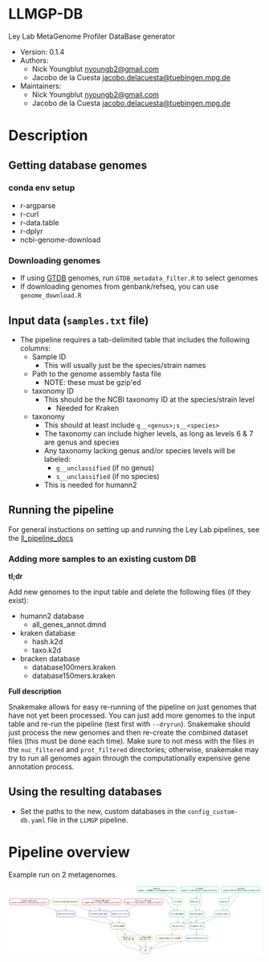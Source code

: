 LLMGP-DB
========

Ley Lab MetaGenome Profiler DataBase generator

* Version: 0.1.4
* Authors:
  * Nick Youngblut <nyoungb2@gmail.com>
  * Jacobo de la Cuesta <jacobo.delacuesta@tuebingen.mpg.de>
* Maintainers:
  * Nick Youngblut <nyoungb2@gmail.com>
  * Jacobo de la Cuesta <jacobo.delacuesta@tuebingen.mpg.de>


# Description

## Getting database genomes

### conda env setup

* r-argparse
* r-curl
* r-data.table
* r-dplyr
* ncbi-genome-download

### Downloading genomes

* If using [GTDB](https://gtdb.ecogenomic.org/) genomes, run `GTDB_metadata_filter.R` to select genomes
* If downloading genomes from genbank/refseq, you can use `genome_download.R`

## Input data (`samples.txt` file)

* The pipeline requires a tab-delimited table that includes the following columns:
  * Sample ID
    * This will usually just be the species/strain names
  * Path to the genome assembly fasta file
    * NOTE: these must be gzip'ed
  * taxonomy ID
    * This should be the NCBI taxonomy ID at the species/strain level
      * Needed for Kraken
  * taxonomy
    * This should at least include `g__<genus>;s__<species>`
    * The taxonomy can include higher levels, as long as levels 6 & 7 are genus and species
    * Any taxonomy lacking genus and/or species levels will be labeled:
      * `g__unclassified`  (if no genus)
      * `s__unclassified`  (if no species)
    * This is needed for humann2
    
## Running the pipeline

For general instuctions on setting up and running the Ley Lab pipelines, see the [ll_pipeline_docs](https://gitlab.tuebingen.mpg.de/leylabmpi/pipelines/ll_pipeline_docs)

### Adding more samples to an existing custom DB

**tl;dr**

Add new genomes to the input table and delete the following files (if they exist):

* humann2 database
  * all_genes_annot.dmnd
* kraken database
  * hash.k2d
  * taxo.k2d
* bracken database
  * database100mers.kraken
  * database150mers.kraken

**Full description**

Snakemake allows for easy re-running of the pipeline on just genomes that have not yet been processed.
You can just add more genomes to the input table and re-run the pipeline (test first with `--dryrun`).
Snakemake should just process the new genomes and then re-create the combined dataset files (this must be done each time).
Make sure to not mess with the files in the `nuc_filtered` and `prot_filtered` directories; otherwise,
snakemake may try to run all genomes again through the computationally expensive gene annotation process.


## Using the resulting databases

* Set the paths to the new, custom databases in the `config_custom-db.yaml` file in the `LLMGP` pipeline.


# Pipeline overview

Example run on 2 metagenomes. 

![DAG](./llmgp-db_dag.png)

